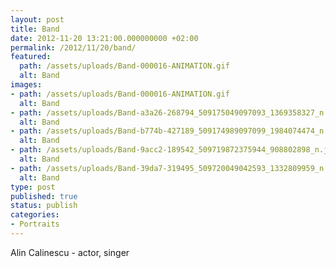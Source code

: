 ```yaml
---
layout: post
title: Band
date: 2012-11-20 13:21:00.000000000 +02:00
permalink: /2012/11/20/band/
featured:
  path: /assets/uploads/Band-000016-ANIMATION.gif
  alt: Band
images:
- path: /assets/uploads/Band-000016-ANIMATION.gif
  alt: Band
- path: /assets/uploads/Band-a3a26-268794_509175049097093_1369358327_n.jpg
  alt: Band
- path: /assets/uploads/Band-b774b-427189_509174989097099_1984074474_n.jpg
  alt: Band
- path: /assets/uploads/Band-9acc2-189542_509719872375944_908802898_n.jpg
  alt: Band
- path: /assets/uploads/Band-39da7-319495_509720049042593_1332809959_n.jpg
  alt: Band
type: post
published: true
status: publish
categories:
- Portraits
---
```


Alin Calinescu - actor, singer
